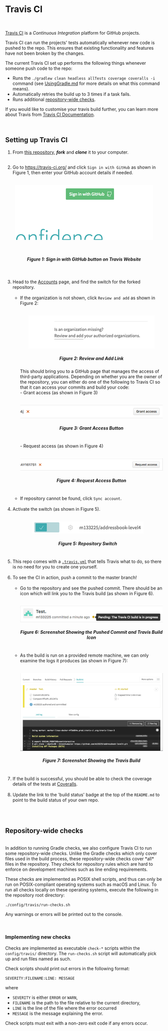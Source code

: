 # Travis CI
<br>

[Travis CI](https://travis-ci.org/) is a _Continuous Integration_ platform for GitHub projects.

Travis CI can run the projects' tests automatically whenever new code is pushed to the repo.
This ensures that existing functionality and features have not been broken by the changes.

The current Travis CI set up performs the following things whenever someone push code to the repo:

* Runs the `./gradlew clean headless allTests coverage coveralls -i` command
(see [UsingGradle.md](UsingGradle.md) for more details on what this command means).
* Automatically retries the build up to 3 times if a task fails.
* Runs additional [repository-wide checks](#repository-wide-checks).

If you would like to customise your travis build further, you can learn more about Travis
from [Travis CI Documentation](https://docs.travis-ci.com/).

<br>

## Setting up Travis CI

1. From [this repository](https://github.com/CS2103JAN2017-W14-B4/main), ___fork___ and ___clone___ it to your computer.<br><br>

2. Go to https://travis-ci.org/ and click `Sign in with GitHub` as shown in Figure 1, then enter your GitHub account details if needed.<br><br>
<p align="center"><img src="images/signing_in.png"></p><br>
<h5 align="center">Figure 1: Sign in with GitHub button on Travis Website</h5><br>

3. Head to the [Accounts](https://travis-ci.org/profile) page, and find the switch for the forked repository.<br><br>
    * If the organization is not shown, click `Review and add` as shown in Figure 2: <br><br>
      <p align="center"><img src="images/review_and_add.png"></p>
      <h5 align="center">Figure 2: Review and Add Link</h5>
      This should bring you to a GitHub page that manages the access of third-party applications. Depending on whether you are the owner of the repository, you can either do one of the following to Travis CI so that it can access your commits and build your code:<br>
        - Grant access (as shown in Figure 3)<br><br>
                  <p align="center"><img src="images/grant_access.png"></p>
      <h5 align="center">Figure 3: Grant Access Button</h5><br>
        - Request access (as shown in Figure 4)<br><br>
                  <p align="center"><img src="images/request_access.png"></p>
      <h5 align="center">Figure 4: Request Access Button</h5><br>
    * If repository cannot be found, click `Sync account`.<br><br>
4. Activate the switch (as shown in Figure 5).<br><br>
   <p align="center"><img src="images/flick_repository_switch.png"></p>
      <h5 align="center">Figure 5: Repository Switch</h5><br>
5. This repo comes with a [`.travis.yml`](../.travis.yml) that tells Travis what to do, so there is no need for you to create one yourself.<br><br>
6. To see the CI in action, push a commit to the master branch!<br><br>
    * Go to the repository and see the pushed commit. There should be an icon which will link you to the Travis build (as shown in Figure 6).<br><br>
      <p align="center"><img src="images/build_pending.png"></p>
      <h5 align="center">Figure 6: Screenshot Showing the Pushed Commit and Travis Build Icon </h5><br>
    * As the build is run on a provided remote machine, we can only examine the logs it produces (as shown in Figure 7):<br><br>
      <p align="center"><img src="images/travis_build.png"></p>
      <h5 align="center">Figure 7: Screenshot Showing the Travis Build </h5><br>
7. If the build is successful, you should be able to check the coverage details of the tests at [Coveralls](http://coveralls.io/).<br><br>
8. Update the link to the 'build status' badge at the top of the `README.md` to point to the build status of your own repo.<br><br>

<br>

## Repository-wide checks
<br>
In addition to running Gradle checks, we also configure Travis CI to run some repository-wide checks.
Unlike the Gradle checks which only cover files used in the build process, these repository-wide checks cover *all* files in the repository.
They check for repository rules which are hard to enforce on development machines such as
line ending requirements.

These checks are implemented as POSIX shell scripts, and thus can only be run on POSIX-compliant operating systems such as macOS and Linux.
To run all checks locally on these operating systems, execute the following in the repository root directory:
```shell
./config/travis/run-checks.sh
```
Any warnings or errors will be printed out to the console.

<br>

### Implementing new checks

Checks are implemented as executable `check-*` scripts within the `config/travis/` directory.
The `run-checks.sh` script will automatically pick up and run files named as such.

Check scripts should print out errors in the following format:
```
SEVERITY:FILENAME:LINE: MESSAGE
```
where
* `SEVERITY` is either `ERROR` or `WARN`,
* `FILENAME` is the path to the file relative to the current directory,
* `LINE` is the line of the file where the error occurred
* `MESSAGE` is the message explaining the error.

Check scripts must exit with a non-zero exit code if any errors occur.
